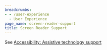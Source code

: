 ```yaml
---
breadcrumbs:
- - /user-experience
  - User Experience
page_name: screen-reader-support
title: Screen Reader Support
---
```


See [Accessibility: Assistive technology
support](/user-experience/assistive-technology-support)

